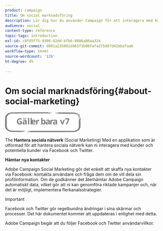 ```yaml
---
product: campaign
title: Om social marknadsföring
description: Lär dig hur du använder Campaign för att interagera med kunder via Facebook och Twitter
audience: social
content-type: reference
topic-tags: introduction
exl-id: c8fd5f75-9386-42dd-bfb6-8086a86aa324
source-git-commit: d891a235002d465f3b00fafa375d87d42ebafaa6
workflow-type: tm+mt
source-wordcount: '126'
ht-degree: 4%

---
```


# Om social marknadsföring{#about-social-marketing}

![](../../assets/v7-only.svg)

The **Hantera sociala nätverk** (Social Marketing) Med en applikation som är utformad för att hantera sociala nätverk kan ni interagera med kunder och potentiella kunder via Facebook och Twitter.

**Hämtar nya kontakter**

Adobe Campaign Social Marketing gör det enkelt att skaffa nya kontakter via Facebook: kontakta användare och fråga dem om de vill dela sin profilinformation. Om de godkänner det återhämtar Adobe Campaign automatiskt data, vilket gör att ni kan genomföra riktade kampanjer och, när det är möjligt, implementera flerkanalsstrategier.

>[!IMPORTANT]
>
>Facebook och Twitter gör regelbundna ändringar i sina skärmar och processer. Det här dokumentet kommer att uppdateras i enlighet med detta.
>
>Adobe Campaign begär att du följer Facebook och Twitter användarvillkor.

